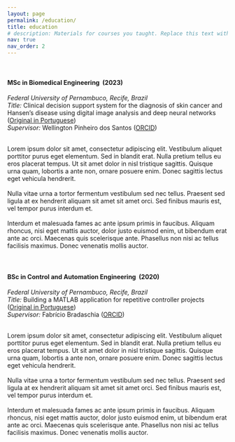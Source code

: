```yaml
---
layout: page
permalink: /education/
title: education
# description: Materials for courses you taught. Replace this text with your description.
nav: true
nav_order: 2
---
```


<tbody>
<tr>
<td>&nbsp;&nbsp;&nbsp;&nbsp;</td>
<td> 

<h4>MSc in Biomedical Engineering &nbsp;(2023) </h4>

<i>Federal University of Pernambuco, Recife, Brazil</i> <br>
<i>Title:</i> Clinical decision support system for the diagnosis of skin cancer and Hansen’s disease using digital image analysis and deep neural networks (<a href="https://repositorio.ufpe.br/handle/123456789/50253" target="_blank">Original in Portuguese</a>) <br>
<i>Supervisor:</i> Wellington Pinheiro dos Santos (<a href="https://orcid.org/0000-0003-2558-6602" target="_blank">ORCID</a>) <br><br>

Lorem ipsum dolor sit amet, consectetur adipiscing elit. Vestibulum aliquet porttitor purus eget elementum. Sed in blandit erat. Nulla pretium tellus eu eros placerat tempus. Ut sit amet dolor in nisl tristique sagittis. Quisque urna quam, lobortis a ante non, ornare posuere enim. Donec sagittis lectus eget vehicula hendrerit. 
<br><br>
Nulla vitae urna a tortor fermentum vestibulum sed nec tellus. Praesent sed ligula at ex hendrerit aliquam sit amet sit amet orci. Sed finibus mauris est, vel tempor purus interdum et.
<br><br>
Interdum et malesuada fames ac ante ipsum primis in faucibus. Aliquam rhoncus, nisi eget mattis auctor, dolor justo euismod enim, ut bibendum erat ante ac orci. Maecenas quis scelerisque ante. Phasellus non nisi ac tellus facilisis maximus. Donec venenatis mollis auctor. 
<br><br><br>

<h4>BSc in Control and Automation Engineering &nbsp;(2020) </h4>

<i>Federal University of Pernambuco, Recife, Brazil</i> <br>
<i>Title:</i> Building a MATLAB application for repetitive controller projects (<a href=" {{ tcc_pedro_lima.pdf | prepend: 'assets/pdf/' | relative_url}}" target="_blank">Original in Portuguese</a>) <br>
<i>Supervisor:</i> Fabrício Bradaschia (<a href="https://orcid.org/0000-0002-2086-7862" target="_blank">ORCID</a>) <br><br>

Lorem ipsum dolor sit amet, consectetur adipiscing elit. Vestibulum aliquet porttitor purus eget elementum. Sed in blandit erat. Nulla pretium tellus eu eros placerat tempus. Ut sit amet dolor in nisl tristique sagittis. Quisque urna quam, lobortis a ante non, ornare posuere enim. Donec sagittis lectus eget vehicula hendrerit. 
<br><br>
Nulla vitae urna a tortor fermentum vestibulum sed nec tellus. Praesent sed ligula at ex hendrerit aliquam sit amet sit amet orci. Sed finibus mauris est, vel tempor purus interdum et.
<br><br>
Interdum et malesuada fames ac ante ipsum primis in faucibus. Aliquam rhoncus, nisi eget mattis auctor, dolor justo euismod enim, ut bibendum erat ante ac orci. Maecenas quis scelerisque ante. Phasellus non nisi ac tellus facilisis maximus. Donec venenatis mollis auctor. 

</td>

</tr></tbody>